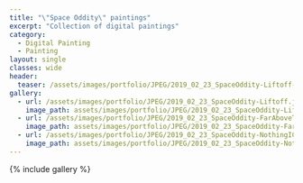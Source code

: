 ```yaml
---
title: "\"Space Oddity\" paintings"
excerpt: "Collection of digital paintings"
category:
  - Digital Painting
  - Painting
layout: single
classes: wide
header:
  teaser: /assets/images/portfolio/JPEG/2019_02_23_SpaceOddity-Liftoff-square.jpg
gallery:
  - url: /assets/images/portfolio/JPEG/2019_02_23_SpaceOddity-Liftoff.jpg
    image_path: assets/images/portfolio/JPEG/2019_02_23_SpaceOddity-Liftoff.jpg
  - url: /assets/images/portfolio/JPEG/2019_02_23_SpaceOddity-FarAboveTheWorld.jpg
    image_path: assets/images/portfolio/JPEG/2019_02_23_SpaceOddity-FarAboveTheWorld.jpg
  - url: /assets/images/portfolio/JPEG/2019_02_23_SpaceOddity-NothingICanDo.jpg
    image_path: assets/images/portfolio/JPEG/2019_02_23_SpaceOddity-NothingICanDo.jpg
---
```


{% include gallery %}
